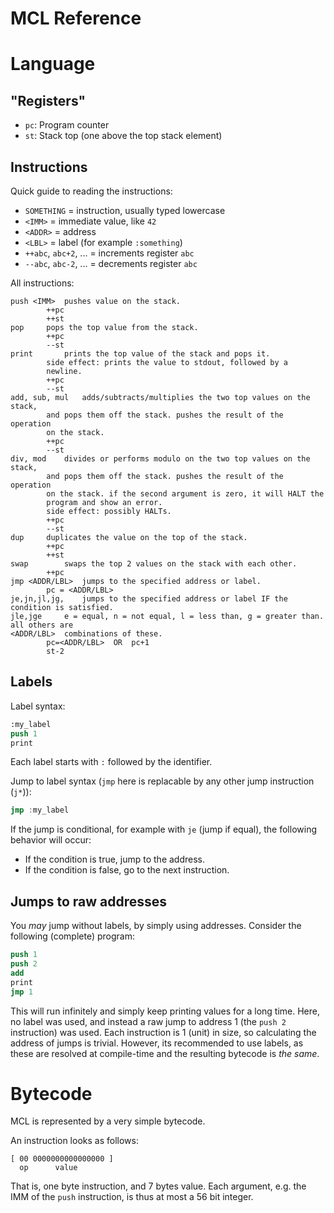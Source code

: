 # MCL Reference

# Language

## "Registers"

- `pc`: Program counter
- `st`: Stack top (one above the top stack element)

## Instructions

Quick guide to reading the instructions:

- `SOMETHING` = instruction, usually typed lowercase
- `<IMM>` = immediate value, like `42`
- `<ADDR>` = address
- `<LBL>` = label (for example `:something`)
- `++abc`, `abc+2`, ... = increments register `abc`
- `--abc`, `abc-2`, ... = decrements register `abc`

All instructions:

```
push <IMM>	pushes value on the stack.
		++pc
		++st
pop		pops the top value from the stack.
		++pc
		--st
print		prints the top value of the stack and pops it.
		side effect: prints the value to stdout, followed by a 
		newline.
		++pc
		--st
add, sub, mul	adds/subtracts/multiplies the two top values on the stack, 
		and pops them off the stack. pushes the result of the operation
		on the stack.
		++pc
		--st
div, mod	divides or performs modulo on the two top values on the stack, 
		and pops them off the stack. pushes the result of the operation
		on the stack. if the second argument is zero, it will HALT the
		program and show an error.
		side effect: possibly HALTs.
		++pc
		--st
dup		duplicates the value on the top of the stack.
		++pc
		++st
swap		swaps the top 2 values on the stack with each other.
		++pc
jmp <ADDR/LBL>	jumps to the specified address or label.
		pc = <ADDR/LBL>
je,jn,jl,jg,	jumps to the specified address or label IF the condition is satisfied.
jle,jge		e = equal, n = not equal, l = less than, g = greater than. all others are 
<ADDR/LBL>	combinations of these.
		pc=<ADDR/LBL>  OR  pc+1
		st-2
```

## Labels

Label syntax:
```nasm
:my_label
push 1
print
```

Each label starts with `:` followed by the identifier.

Jump to label syntax (`jmp` here is replacable by any other jump instruction (`j*`)):
```nasm
jmp :my_label
```

If the jump is conditional, for example with `je` (jump if equal), the following behavior will occur:

- If the condition is true, jump to the address.
- If the condition is false, go to the next instruction.

## Jumps to raw addresses

You *may* jump without labels, by simply using addresses. Consider the following (complete) program:

```nasm
push 1
push 2
add
print
jmp 1
```

This will run infinitely and simply keep printing values for a long time. Here, no label was used, and instead a raw jump to address 1 (the `push 2` instruction) was used. 
Each instruction is 1 (unit) in size, so calculating the address of jumps is trivial. However, its recommended to use labels, as these are resolved at compile-time and the 
resulting bytecode is *the same*.

# Bytecode

MCL is represented by a very simple bytecode.

An instruction looks as follows:

```
[ 00 0000000000000000 ]
  op      value
```

That is, one byte instruction, and 7 bytes value.
Each argument, e.g. the IMM of the `push` instruction, is thus at most a 56 bit integer.
